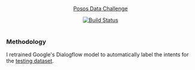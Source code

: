 <p align="center">
  <a href="https://challengedata.ens.fr/en/challenge/33/predict_the_expected_answer.html">Posos Data Challenge</a>
</p>

<p align="center">
  <a href="http://travis-ci.org/mycaule/posos-data-challenge"><img src="https://api.travis-ci.org/mycaule/posos-data-challenge.svg?branch=master" alt="Build Status"></a>
  <br>
  <br>
</p>


### Methodology

I retrained Google's Dialogflow model to automatically label the intents for the [testing dataset](/dataset/input_test.csv).
